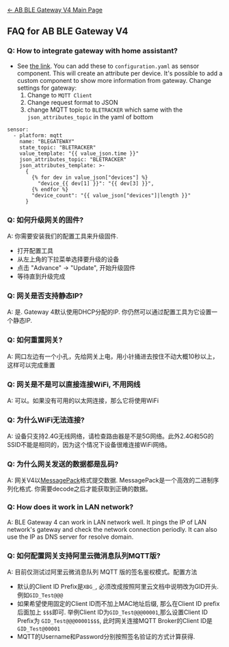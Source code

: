 [← AB BLE Gateway V4 Main Page](AB_BLE_Gateway_V4.md)

## FAQ for AB BLE Gateway V4

### Q: How to integrate gateway with home assistant? ###

* See [the link](https://community.home-assistant.io/t/need-help-with-mqtt-sensor/330058/12). You can add these to `configuration.yaml` as sensor component. This will create an attribute per device. It's possible to add a custom component to show more information from gateway. Change settings for gateway:
  1. Change to `MQTT Client`
  1. Change request format to JSON
  1. change MQTT topic to `BLETRACKER` which same with the `json_attributes_topic` in the yaml of bottom
```
sensor:
  - platform: mqtt
    name: "BLEGATEWAY"
    state_topic: "BLETRACKER"
    value_template: "{{ value_json.time }}"
    json_attributes_topic: "BLETRACKER"
    json_attributes_template: >-
      {
        {% for dev in value_json["devices"] %}
          "device_{{ dev[1] }}": "{{ dev[3] }}",
        {% endfor %}
        "device_count": "{{ value_json["devices"]|length }}"
      }
```

### Q: 如何升级网关的固件? ###

A: 你需要安装我们的配置工具来升级固件.

* 打开配置工具
* 从左上角的下拉菜单选择要升级的设备
* 点击 "Advance" -> "Update", 开始升级固件
* 等待直到升级完成

### Q: 网关是否支持静态IP? ###

A: 是. Gateway 4默认使用DHCP分配的IP. 你仍然可以通过配置工具为它设置一个静态IP.

### Q: 如何重置网关? ###

A: 网口左边有一个小孔，先给网关上电，用小针捅进去按住不动大概10秒以上，这样可以完成重置

### Q: 网关是不是可以直接连接WiFi, 不用网线 ###

A: 可以。如果没有可用的以太网连接，那么它将使用WiFi

### Q: 为什么WiFi无法连接? ###

A: 设备只支持2.4G无线网络，请检查路由器是不是5G网络。此外2.4G和5G的SSID不能是相同的，因为这个情况下设备很难连接WiFi网络。

### Q: 为什么网关发送的数据都是乱码? ###

A: 网关V4以[MessagePack](https://msgpack.org/)格式提交数据.  MessagePack是一个高效的二进制序列化格式. 你需要decode之后才能获取到正确的数据。

### Q: How does it work in LAN network? ###

A: BLE Gateway 4 can work in LAN network well. It pings the IP of LAN network's gateway and check the network connection periodly. It can also use the IP as DNS server for resolve domain.

### Q: 如何配置网关支持阿里云微消息队列MQTT版? ###

A: 目前仅测试过阿里云微消息队列 MQTT 版的签名鉴权模式。配置方法

* 默认的Client ID Prefix是`XBG_`, 必须改成按照阿里云文档中说明改为GID开头.例如`GID_Test@@@`
* 如果希望使用固定的Client ID而不加上MAC地址后缀, 那么在Client ID prefix后面加上 `$$$`即可. 举例Client ID为`GID_Test@@@00001`,那么设置Client ID Prefix为 `GID_Test@@@00001$$$`, 此时网关连接MQTT Broker的Client ID是`GID_Test@00001`
* MQTT的Username和Password分别按照签名验证的方式计算获得.

